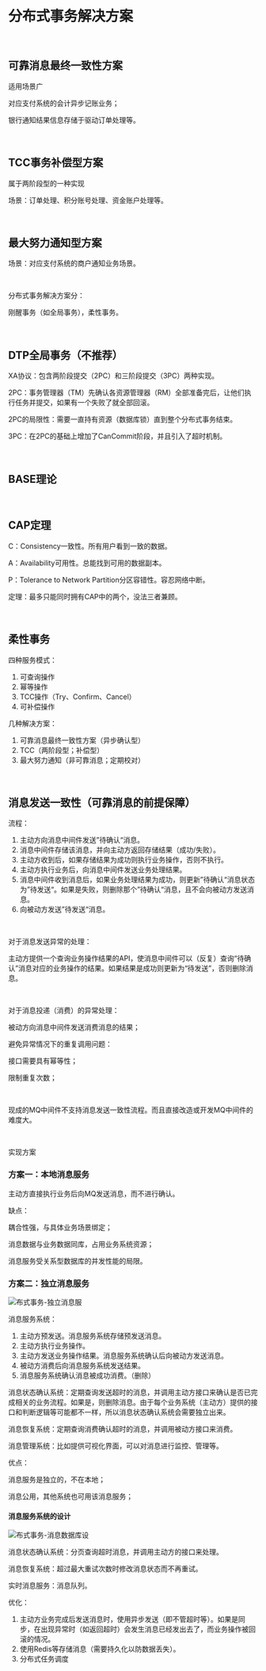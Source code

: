 # 分布式事务解决方案

​    

## 可靠消息最终一致性方案

适用场景广

对应支付系统的会计异步记账业务；

银行通知结果信息存储于驱动订单处理等。



​    

## TCC事务补偿型方案

属于两阶段型的一种实现

场景：订单处理、积分账号处理、资金账户处理等。

​    

## 最大努力通知型方案

场景：对应支付系统的商户通知业务场景。

​    

分布式事务解决方案分：

刚醒事务（如全局事务），柔性事务。

​    

## DTP全局事务（不推荐）

XA协议：包含两阶段提交（2PC）和三阶段提交（3PC）两种实现。

2PC：事务管理器（TM）先确认各资源管理器（RM）全部准备完后，让他们执行任务并提交，如果有一个失败了就全部回滚。

2PC的局限性：需要一直持有资源（数据库锁）直到整个分布式事务结束。

3PC：在2PC的基础上增加了CanCommit阶段，并且引入了超时机制。

​    

## BASE理论

​    

## CAP定理

C：Consistency一致性。所有用户看到一致的数据。

A：Availability可用性。总能找到可用的数据副本。

P：Tolerance to Network Partition分区容错性。容忍网络中断。

定理：最多只能同时拥有CAP中的两个，没法三者兼顾。

​    

## 柔性事务

四种服务模式：

1. 可查询操作
2. 幂等操作
3. TCC操作（Try、Confirm、Cancel）
4. 可补偿操作

几种解决方案：

1. 可靠消息最终一致性方案（异步确认型）
2. TCC（两阶段型；补偿型）
3. 最大努力通知（非可靠消息；定期校对）

​    

## 消息发送一致性（可靠消息的前提保障）

流程：

1. 主动方向消息中间件发送”待确认“消息。
2. 消息中间件存储该消息，并向主动方返回存储结果（成功/失败）。
3. 主动方收到后，如果存储结果为成功则执行业务操作，否则不执行。
4. 主动方执行业务后，向消息中间件发送业务处理结果。
5. 消息中间件收到消息后，如果业务处理结果为成功，则更新”待确认“消息状态为”待发送“。如果是失败，则删除那个”待确认“消息，且不会向被动方发送消息。
6. 向被动方发送”待发送“消息。

​    

对于消息发送异常的处理：

主动方提供一个查询业务操作结果的API，使消息中间件可以（反复）查询“待确认”消息对应的业务操作的结果。如果结果是成功则更新为“待发送”，否则删除消息。

​    

对于消息投递（消费）的异常处理：

被动方向消息中间件发送消费消息的结果；

避免异常情况下的重复调用问题：

接口需要具有幂等性；

限制重复次数；

​    

现成的MQ中间件不支持消息发送一致性流程。而且直接改造或开发MQ中间件的难度大。

​    

实现方案

### 方案一：本地消息服务

主动方直接执行业务后向MQ发送消息，而不进行确认。

缺点：

耦合性强，与具体业务场景绑定；

消息数据与业务数据同库，占用业务系统资源；

消息服务受关系型数据库的并发性能的局限。

### 方案二：独立消息服务

![布式事务-独立消息服](../img/分布式事务-独立消息服务.png)

消息服务系统：

1. 主动方预发送。消息服务系统存储预发送消息。
2. 主动方执行业务操作。
3. 主动方发送业务操作结果。消息服务系统确认后向被动方发送消息。
4. 被动方消费后向消息服务系统发送结果。
5. 消息服务系统确认消息被成功消费。（删除）

消息状态确认系统：定期查询发送超时的消息，并调用主动方接口来确认是否已完成相关的业务流程。如果是，则删除消息。由于每个业务系统（主动方）提供的接口和判断逻辑等可能都不一样，所以消息状态确认系统会需要独立出来。

消息恢复系统：定期查询消费确认超时的消息，并调用被动方接口来消费。

消息管理系统：比如提供可视化界面，可以对消息进行监控、管理等。

优点：

消息服务是独立的，不在本地；

消息公用，其他系统也可用该消息服务；

#### 消息服务系统的设计

![布式事务-消息数据库设](../img/分布式事务-消息数据库设计.png)

消息状态确认系统：分页查询超时消息，并调用主动方的接口来处理。

消息恢复系统：超过最大重试次数时修改消息状态而不再重试。

实时消息服务：消息队列。

优化：

1. 主动方业务完成后发送消息时，使用异步发送（即不管超时等）。如果是同步，在出现异常时（如返回超时）会发生消息已经发出去了，而业务操作被回滚的情况。
2. 使用Redis等存储消息（需要持久化以防数据丢失）。
3. 分布式任务调度

 

​    